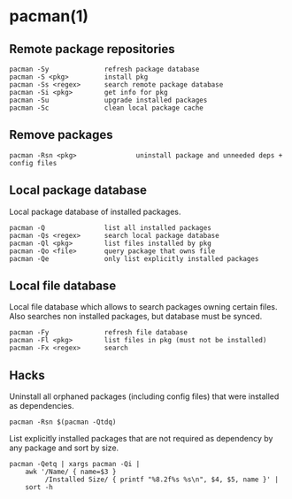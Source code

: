 # pacman(1)

## Remote package repositories

```text
pacman -Sy              refresh package database
pacman -S <pkg>         install pkg
pacman -Ss <regex>      search remote package database
pacman -Si <pkg>        get info for pkg
pacman -Su              upgrade installed packages
pacman -Sc              clean local package cache
```

## Remove packages

```text
pacman -Rsn <pkg>               uninstall package and unneeded deps + config files
```

## Local package database

Local package database of installed packages.

```text
pacman -Q               list all installed packages
pacman -Qs <regex>      search local package database
pacman -Ql <pkg>        list files installed by pkg
pacman -Qo <file>       query package that owns file
pacman -Qe              only list explicitly installed packages
```

## Local file database

Local file database which allows to search packages owning certain files.
Also searches non installed packages, but database must be synced.

```text
pacman -Fy              refresh file database
pacman -Fl <pkg>        list files in pkg (must not be installed)
pacman -Fx <regex>      search 
```

## Hacks

Uninstall all orphaned packages (including config files) that were installed as
dependencies.
```text
pacman -Rsn $(pacman -Qtdq)
```

List explicitly installed packages that are not required as dependency by any
package and sort by size.
```text
pacman -Qetq | xargs pacman -Qi |
    awk '/Name/ { name=$3 }
         /Installed Size/ { printf "%8.2f%s %s\n", $4, $5, name }' |
    sort -h
```
